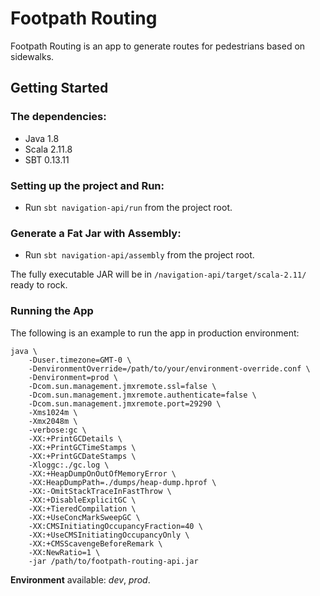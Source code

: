 Footpath Routing
=================================
Footpath Routing is an app to generate routes for pedestrians based on sidewalks.

## Getting Started

### The dependencies:

* Java 1.8
* Scala 2.11.8
* SBT 0.13.11

### Setting up the project and Run:

* Run `sbt navigation-api/run` from the project root.

### Generate a Fat Jar with Assembly:

* Run `sbt navigation-api/assembly` from the project root.

The fully executable JAR will be in `/navigation-api/target/scala-2.11/` ready to rock.

### Running the App

The following is an example to run the app in production environment:

```
java \
    -Duser.timezone=GMT-0 \
    -DenvironmentOverride=/path/to/your/environment-override.conf \
    -Denvironment=prod \
    -Dcom.sun.management.jmxremote.ssl=false \
    -Dcom.sun.management.jmxremote.authenticate=false \
    -Dcom.sun.management.jmxremote.port=29290 \
    -Xms1024m \
    -Xmx2048m \
    -verbose:gc \
    -XX:+PrintGCDetails \
    -XX:+PrintGCTimeStamps \
    -XX:+PrintGCDateStamps \
    -Xloggc:./gc.log \
    -XX:+HeapDumpOnOutOfMemoryError \
    -XX:HeapDumpPath=./dumps/heap-dump.hprof \
    -XX:-OmitStackTraceInFastThrow \
    -XX:+DisableExplicitGC \
    -XX:+TieredCompilation \
    -XX:+UseConcMarkSweepGC \
    -XX:CMSInitiatingOccupancyFraction=40 \
    -XX:+UseCMSInitiatingOccupancyOnly \
    -XX:+CMSScavengeBeforeRemark \
    -XX:NewRatio=1 \
    -jar /path/to/footpath-routing-api.jar
```

**Environment** available: *dev*, *prod*.